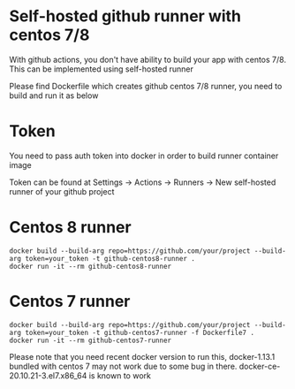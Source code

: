 # Self-hosted github runner with centos 7/8 

With github actions, you don't have ability to build your app with centos 7/8. This can be implemented using self-hosted runner

Please find Dockerfile which creates github centos 7/8 runner, you need to build and run it as below

# Token

You need to pass auth token into docker in order to build runner container image

Token can be found at Settings -> Actions -> Runners -> New self-hosted runner of your github project

# Centos 8 runner

```
docker build --build-arg repo=https://github.com/your/project --build-arg token=your_token -t github-centos8-runner .
docker run -it --rm github-centos8-runner
```

# Centos 7 runner

```
docker build --build-arg repo=https://github.com/your/project --build-arg token=your_token -t github-centos7-runner -f Dockerfile7 .
docker run -it --rm github-centos7-runner
```

Please note that you need recent docker version to run this, docker-1.13.1 bundled with centos 7 may not work due to some bug in there. docker-ce-20.10.21-3.el7.x86_64 is known to work
